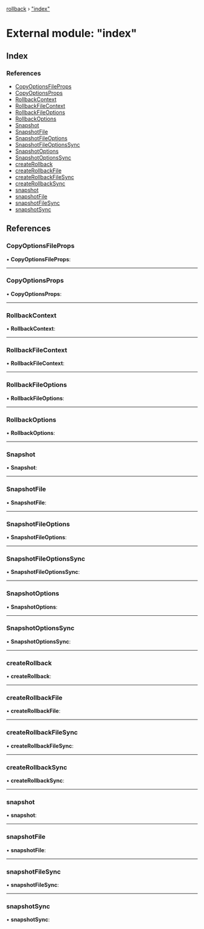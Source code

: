 [rollback](../README.md) › ["index"](_index_.md)

# External module: "index"

## Index

### References

* [CopyOptionsFileProps](_index_.md#copyoptionsfileprops)
* [CopyOptionsProps](_index_.md#copyoptionsprops)
* [RollbackContext](_index_.md#rollbackcontext)
* [RollbackFileContext](_index_.md#rollbackfilecontext)
* [RollbackFileOptions](_index_.md#rollbackfileoptions)
* [RollbackOptions](_index_.md#rollbackoptions)
* [Snapshot](_index_.md#snapshot)
* [SnapshotFile](_index_.md#snapshotfile)
* [SnapshotFileOptions](_index_.md#snapshotfileoptions)
* [SnapshotFileOptionsSync](_index_.md#snapshotfileoptionssync)
* [SnapshotOptions](_index_.md#snapshotoptions)
* [SnapshotOptionsSync](_index_.md#snapshotoptionssync)
* [createRollback](_index_.md#createrollback)
* [createRollbackFile](_index_.md#createrollbackfile)
* [createRollbackFileSync](_index_.md#createrollbackfilesync)
* [createRollbackSync](_index_.md#createrollbacksync)
* [snapshot](_index_.md#snapshot)
* [snapshotFile](_index_.md#snapshotfile)
* [snapshotFileSync](_index_.md#snapshotfilesync)
* [snapshotSync](_index_.md#snapshotsync)

## References

###  CopyOptionsFileProps

• **CopyOptionsFileProps**:

___

###  CopyOptionsProps

• **CopyOptionsProps**:

___

###  RollbackContext

• **RollbackContext**:

___

###  RollbackFileContext

• **RollbackFileContext**:

___

###  RollbackFileOptions

• **RollbackFileOptions**:

___

###  RollbackOptions

• **RollbackOptions**:

___

###  Snapshot

• **Snapshot**:

___

###  SnapshotFile

• **SnapshotFile**:

___

###  SnapshotFileOptions

• **SnapshotFileOptions**:

___

###  SnapshotFileOptionsSync

• **SnapshotFileOptionsSync**:

___

###  SnapshotOptions

• **SnapshotOptions**:

___

###  SnapshotOptionsSync

• **SnapshotOptionsSync**:

___

###  createRollback

• **createRollback**:

___

###  createRollbackFile

• **createRollbackFile**:

___

###  createRollbackFileSync

• **createRollbackFileSync**:

___

###  createRollbackSync

• **createRollbackSync**:

___

###  snapshot

• **snapshot**:

___

###  snapshotFile

• **snapshotFile**:

___

###  snapshotFileSync

• **snapshotFileSync**:

___

###  snapshotSync

• **snapshotSync**:
